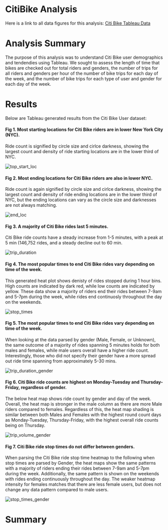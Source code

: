 # CitiBike Analysis

Here is a link to all data figures for this analysis:
[Citi Bike Tableau Data](https://public.tableau.com/app/profile/michael.marone/viz/CitiBike_Challenge_16647958945100/Story1?publish=yes)

# Analysis Summary

The purpose of this analysis was to understand Citi Bike user demographics and tendendies using Tableau. We sought to assess the length of time that bikes are checked out for total riders and genders, the number of trips for all riders and genders per hour of the number of bike trips for each day of the week, and the number of bike trips for each type of user and gender for each day of the week.

# Results

Below are Tableau generated results from the Citi Bike User dataset:

#### Fig 1. Most starting locations for Citi Bike riders are in lower New York City (NYC).

Ride count is signified by circle size and cirlce darkness, showing the largest count and density of ride starting locations are in the lower third of NYC.

![top_start_loc](https://user-images.githubusercontent.com/108199140/194126176-7e6fe2d0-cf4b-49ec-b4dc-8ec156374ed7.PNG)

#### Fig 2. Most ending locations for Citi Bike riders are also in lower NYC.

Ride count is again signified by circle size and cirlce darkness, showing the largest count and density of ride ending locations are in the lower third of NYC, but 
the ending locations can vary as the circle size and darknesses are not always matching.

![end_loc](https://user-images.githubusercontent.com/108199140/194183185-dce4c087-c2d9-4821-9489-2f6dae633519.PNG)

#### Fig 3. A majority of Citi Bike rides last 5 minutes.

Citi Bike ride counts have a steady increase from 1-5 minutes, with a peak at 5 min (146,752 rides, and a steady decline out to 60 min.

![trip_duration](https://user-images.githubusercontent.com/108199140/194128093-48abb345-90f8-4ed5-a49a-99b348efd3cc.PNG)

#### Fig 4. The most popular times to end Citi Bike rides vary depending on time of the week.

This generated heat plot shows denisty of rides stopped during 1 hour bins. High counts are indicated by dark red, while low counts are indicated by yellow. These data show a majority of riders end their rides between 7-9am and 5-7pm during the week, while rides end continuosly throughout the day on the weekends.

![stop_times](https://user-images.githubusercontent.com/108199140/194130331-8786ead3-4340-435b-aa54-cd536b30b26d.PNG)

#### Fig 5. The most popular times to end Citi Bike rides vary depending on time of the week.

When looking at the data parsed by gender (Male, Female, or Unknown), the same outcome of a majority of rides spanning 5 minutes holds for both males and females, while male users overall have a higher ride count. Interestingly, those who did not specify their gender have a more spread out ride time spanning from approximately 5-30 mins.

![trip_duration_gender](https://user-images.githubusercontent.com/108199140/194132056-4914e82d-493e-421e-a88f-1b9aa423707a.PNG)

#### Fig 6. Citi Bike ride counts are highest on Monday-Tuesday and Thursday-Friday, regardless of gender.

The below heat map shows ride count by gender and day of the week. Overall, the heat map is stronger in the male column as there are more Male riders compared to females. Regardless of this, the heat map shading is similar between both Males and Females with the highest round count days as Monday-Tuesday, Thursday-Friday, with the highest overall ride counts being on Thursday.

![trip_volume_gender](https://user-images.githubusercontent.com/108199140/194147206-ed3c548c-fdcf-4df5-aee6-9617ae269cb9.PNG)

#### Fig 7. Citi Bike ride stop times do not differ between genders.

When parsing the Citi Bike ride stop time heatmap to the following when stop times are parsed by Gender, the heat maps show the same patterns with a majority of riders ending their rides between 7-9am and 5-7pm during the week. Additionally, the same pattern is shown on the weekends with rides ending continuously throughout the day. The weaker heatmap intensity for females matches that there are less female users, but does not change any data pattern compared to male users.

![stop_times_gender](https://user-images.githubusercontent.com/108199140/194147943-e7755591-f742-4a7e-9b85-f8bfc70046ce.PNG)

# Summary


